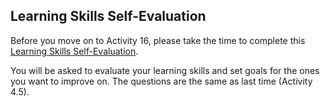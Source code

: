 ## Learning Skills Self-Evaluation

Before you move on to Activity 16, please take the time to complete this [Learning Skills Self-Evaluation](https://goo.gl/forms/KCFsgnWCugWWSqAg2). 

You will be asked to evaluate your learning skills and set goals for the ones you want to improve on. The questions are the same as last time (Activity 4.5).
